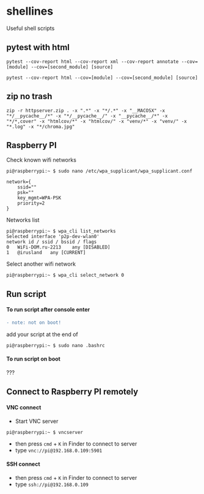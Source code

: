 # shellines
Useful shell scripts


## pytest with html
```
pytest --cov-report html --cov-report xml --cov-report annotate --cov=[module] --cov=[second_module] [source]
```

```
pytest --cov-report html --cov=[module] --cov=[second_module] [source]
```

## zip no trash
```
zip -r httpserver.zip . -x ".*" -x "*/.*" -x "__MACOSX" -x "*/__pycache__/*" -x "*/__pycache__/" -x "__pycache__/*" -x "*/*,cover" -x "htmlcov/*" -x "htmlcov/" -x "venv/*" -x "venv/" -x "*.log" -x "*/chroma.jpg"
```

## Raspberry PI
Check known wifi networks
```console
pi@raspberrypi:~ $ sudo nano /etc/wpa_supplicant/wpa_supplicant.conf
```
```console
network={
	ssid=""
	psk=""
	key_mgmt=WPA-PSK
	priority=2
}
```
Networks list
```console
pi@raspberrypi:~ $ wpa_cli list_networks
Selected interface 'p2p-dev-wlan0'
network id / ssid / bssid / flags
0	WiFi-DOM.ru-2213	any	[DISABLED]
1	@irusland	any	[CURRENT]
```
Select another wifi network
```console
pi@raspberrypi:~ $ wpa_cli select_network 0
```

## Run script
#### To run script after console enter
```diff
- note: not on boot!
```

add your script at the end of 
```console
pi@raspberrypi:~ $ sudo nano .bashrc
```

#### To run script on boot
???

## Connect to Raspberry PI remotely
#### VNC connect
- Start VNC server 
```console
pi@raspberrypi:~ $ vncserver
```
- then press `cmd` + `K` in Finder to connect to server
- type `vnc://pi@192.168.0.109:5901`

#### SSH connect
* then press `cmd` + `K` in Finder to connect to server
* type `ssh://pi@192.168.0.109`
